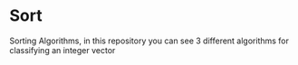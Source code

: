 # Sort
Sorting Algorithms, in this repository you can see 3 different algorithms for classifying an integer vector
